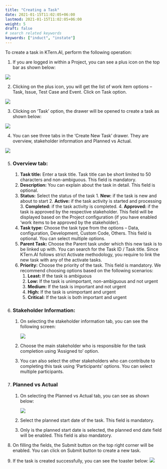 ```yaml
---
title: "Creating a Task"
date: 2021-01-15T11:02:05+06:00
lastmod: 2021-01-15T11:02:05+06:00
weight: 5
draft: false
# search related keywords
keywords: ["induct", "instate"]
---
```



To create a task in KTern.AI, perform the following operation:

1. If you are logged in within a Project, you can see a plus icon on the top bar as shown below:

![](https://storage.googleapis.com/ktern-docs-files/create-task-1.png)

2. Clicking on the plus icon, you will get the list of work item options – Task, Issue, Test Case and Event. Click on Task option.

![](https://storage.googleapis.com/ktern-docs-files/create-task-2.png)

3. Clicking on ‘Task’ option, the drawer will be opened to create a task as shown below:

![](https://storage.googleapis.com/ktern-docs-files/create-task-3.png)

4. You can see three tabs in the ‘Create New Task’ drawer. They are overview, stakeholder information and Planned vs Actual.

![](https://storage.googleapis.com/ktern-docs-files/create-task-4.png)

5. ### Overview tab:

   1. **Task title:** Enter a task title. Task title can be short limited to 50 characters and non-ambiguous. This field is mandatory.
   2. **Description:** You can explain about the task in detail. This field is optional.
   3. **Status:** Select the status of the task 1. **New:** if the task is new and about to start 2. **Active:** if the task activity is started and processing 3. **Completed:** if the task activity is completed. 4. **Approved:** if the task is approved by the respective stakeholder. This field will be displayed based on the Project configuration (if you have enabled ‘work items to be approved by the stakeholder).
   4. **Task type:** Choose the task type from the options – Data, configuration, Development, Custom Code, Others. This field is optional. You can select multiple options.
   5. **Parent Task:** Choose the Parent task under which this new task is to be linked up with. You can search for the Task ID / Task title. Since KTern.AI follows strict Activate methodology, you require to link the new task with any of the activate tasks.
   6. **Priority:** Choose the priority of the task. This field is mandatory. We recommend choosing options based on the following scenarios:
      1. **Least:** If the task is ambiguous
      2. **Low:** If the task is unimportant, non-ambiguous and not urgent
      3. **Medium:** If the task is important and not urgent
      4. **High:** If the task is unimportant and urgent
      5. **Critical:** If the task is both important and urgent

6. ### Stakeholder Information:

   1. On selecting the stakeholder information tab, you can see the following screen:

      ![](https://storage.googleapis.com/ktern-docs-files/create-task-4.png)

   2. Choose the main stakeholder who is responsible for the task completion using ‘Assigned to’ option.

   3. You can also select the other stakeholders who can contribute to completing this task using ‘Participants’ options. You can select multiple participants.

7. ### Planned vs Actual

   1. On selecting the Planned vs Actual tab, you can see as shown below:

      ![](https://storage.googleapis.com/ktern-docs-files/create-task-5.png)

   2. Select the planned start date of the task. This field is mandatory.

   3. Only is the planned start date is selected, the planned end date field will be enabled. This field is also mandatory.

8. On filling the fields, the Submit button on the top right corner will be enabled. You can click on Submit button to create a new task.

9. If the task is created successfully, you can see the toaster below:
   ![](https://storage.googleapis.com/ktern-docs-files/create-task-6.png)
